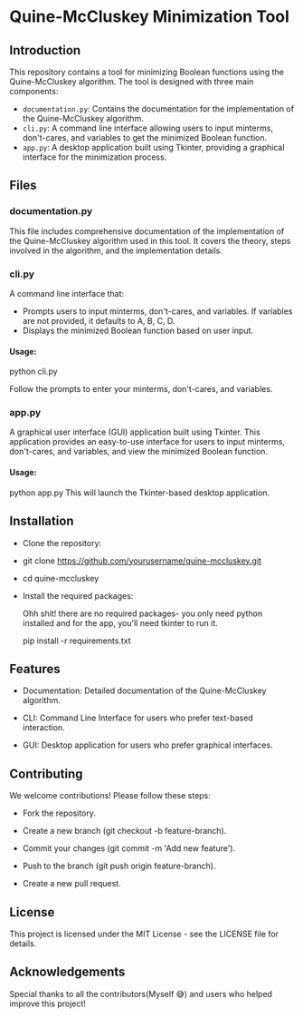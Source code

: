 # Quine-McCluskey Minimization Tool

## Introduction

This repository contains a tool for minimizing Boolean functions using the Quine-McCluskey algorithm. The tool is designed with three main components:
- `documentation.py`: Contains the documentation for the implementation of the Quine-McCluskey algorithm.
- `cli.py`: A command line interface allowing users to input minterms, don't-cares, and variables to get the minimized Boolean function.
- `app.py`: A desktop application built using Tkinter, providing a graphical interface for the minimization process.

## Files

### documentation.py
This file includes comprehensive documentation of the implementation of the Quine-McCluskey algorithm used in this tool. It covers the theory, steps involved in the algorithm, and the implementation details.

### cli.py
A command line interface that:
- Prompts users to input minterms, don't-cares, and variables. If variables are not provided, it defaults to A, B, C, D.
- Displays the minimized Boolean function based on user input.

#### Usage:
python cli.py

Follow the prompts to enter your minterms, don't-cares, and variables.

### app.py
A graphical user interface (GUI) application built using Tkinter. This application provides an easy-to-use interface for users to input minterms, don't-cares, and variables, and view the minimized Boolean function.

#### Usage:
python app.py
This will launch the Tkinter-based desktop application.

## Installation
- Clone the repository:
- git clone https://github.com/yourusername/quine-mccluskey.git
- cd quine-mccluskey

- Install the required packages:

    Ohh shit! there are no required packages- you only need python installed and for the app, you'll need tkinter to run it.

    pip install -r requirements.txt


## Features
- Documentation: Detailed documentation of the Quine-McCluskey algorithm.

- CLI: Command Line Interface for users who prefer text-based interaction.

- GUI: Desktop application for users who prefer graphical interfaces.

## Contributing
We welcome contributions! Please follow these steps:

- Fork the repository.

- Create a new branch (git checkout -b feature-branch).

- Commit your changes (git commit -m 'Add new feature').

- Push to the branch (git push origin feature-branch).

- Create a new pull request.

## License
This project is licensed under the MIT License - see the LICENSE file for details.

## Acknowledgements
Special thanks to all the contributors(Myself 😅) and users who helped improve this project!
